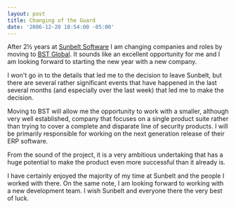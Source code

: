```yaml
---
layout: post
title: Changing of the Guard
date: '2006-12-20 18:54:00 -05:00'
---
```


After 2½ years at [Sunbelt Software](http://www.sunbelt-software.com) I am changing companies and roles by moving to [BST Global](http://www.bstglobal.com). It sounds like an excellent opportunity for me and I am looking forward to starting the new year with a new company.

I won't go in to the details that led me to the decision to leave Sunbelt, but there are several rather significant events that have happened in the last several months (and especially over the last week) that led me to make the decision.

Moving to BST will allow me the opportunity to work with a smaller, although very well established, company that focuses on a single product suite rather than trying to cover a complete and disparate line of security products. I will be primarily responsible for working on the next generation release of their ERP software.

From the sound of the project, it is a very ambitious undertaking that has a huge potential to make the product even more successful than it already is.

I have certainly enjoyed the majority of my time at Sunbelt and the people I worked with there. On the same note, I am looking forward to working with a new development team. I wish Sunbelt and everyone there the very best of luck.
